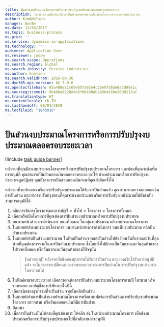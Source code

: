 ```yaml
---
title: ปันส่วนงบประมาณโครงการหรือการปรับปรุงงบประมาณตลอดรอบระยะเวลา
description: กระบวนงานนี้แสดงวิธีการปันส่วนยอดเงินงบประมาณโครงการตลอดรอบระยะเวลา
author: KimANelson
manager: AnnBe
ms.date: 11/03/2017
ms.topic: business-process
ms.prod: ''
ms.service: dynamics-ax-applications
ms.technology: ''
audience: Application User
ms.reviewer: josaw
ms.search.scope: Operations
ms.search.region: Global
ms.search.industry: Service industries
ms.author: knelson
ms.search.validFrom: 2016-06-30
ms.dyn365.ops.version: AX 7.0.0
ms.openlocfilehash: 05a488e21c69e55fa92e4c23e97d6de0a7d99e1c
ms.sourcegitcommit: 8b4b6a9226d4e5f66498ab2a5b4160e26dd112af
ms.translationtype: HT
ms.contentlocale: th-TH
ms.lasthandoff: 08/01/2019
ms.locfileid: "1845918"
---
```

# <a name="allocate-a-project-budget-or-budget-revision-across-periods"></a>ปันส่วนงบประมาณโครงการหรือการปรับปรุงงบประมาณตลอดรอบระยะเวลา

[!include [task guide banner](../../includes/task-guide-banner.md)]

 หลังจากที่คุณป้อนงบประมาณโครงการหรือการปรับปรุงงบประมาณโครงการ และก่อนที่คุณจะส่งเพื่อการอนุมัติ คุณสามารถปันส่วนยอดเงินตลอดรอบระยะเวลาได้ ถ้างบประมาณหรือการปรับปรุงงบประมาณถูกปฏิเสธ คุณยังสามารถปันส่วนยอดเงินก่อนที่คุณส่งอีกครั้งได้ 

หลังจากที่งบประมาณหรือการปรับปรุงงบประมาณได้รับการปันส่วนแล้ว คุณสามารถตรวจสอบยอดเงินการปันส่วน และทำการปรับปรุงก่อนที่คุณจะส่งงบประมาณหรือการปรับปรุงงบประมาณไปยังลำดับงานการอนุมัติได้ 

1. คลิกการจัดการโครงการและการบัญชี > ทั่วไป > โครงการ > โครงการทั้งหมด 
2. เลือกหรือเปิดโครงการที่คุณต้องการปันส่วนงบประมาณหรือการปรับปรุงงบประมาณ 
3. บนบานหน้าต่างการดำเนินการ บนแท็บแผน ในกลุ่มงบประมาณ คลิกงบประมาณโครงการ 
4. ในแบบฟอร์มงบประมาณโครงการ บนบานหน้าต่างการดำเนินการ บนแท็บงบประมาณ คลิกปันส่วนงบประมาณ 
5. ในแบบฟอร์มปันส่วนงบประมาณ ในฟิลด์ปันส่วนจากและปันส่วนไปยัง ป้อนวันที่แรกและวันที่สุดท้ายที่คุณต้องการรวมในการปันส่วนงบประมาณ ซึ่งโดยทั่วไปมักจะเป็นวันแรกและวันสุดท้ายของโปรเจคทั้งหมด หรือวันแรกและวันสุดท้ายของปีปัจจุบัน  
   > [หมายเหตุ!] หลังจากที่ชนิดของธุรกรรมได้รับการปันส่วน และยอดเงินได้รับการอนุมัติแล้ว จะไม่สามารถเปลี่ยนแปลงรอบระยะเวลาของการปันส่วนในการปรับปรุงงบประมาณในอนาคตได้ 
6. ในฟิลด์ตามรอบระยะเวลา เลือกว่าคุณต้องการปันส่วนงบประมาณโครงการตามปี ไตรมาส หรือรอบระยะเวลาบัญชีของบริษัทภายในปีนี้
7. เลือกชนิดของธุรกรรมที่จะปันส่วน จากนั้นคลิกปันส่วน 
8. ในแบบฟอร์มการปันส่วนงบประมาณโครงการหรือแบบฟอร์มการปันส่วนการปรับปรุงงบประมาณโครงการ ตรวจทาน หรืออัพเดตยอดเงินที่มีการปันส่วน 
9. ปิดหน้า
10. เมื่อการปันส่วนเป็นไปตามที่คุณต้องการ ให้คลิก ส่ง ในหน้างบประมาณโครงการ เพื่อส่งงบประมาณหรือการปรับปรุงงบประมาณไปที่ลำดับงานการอนุมัติ  


